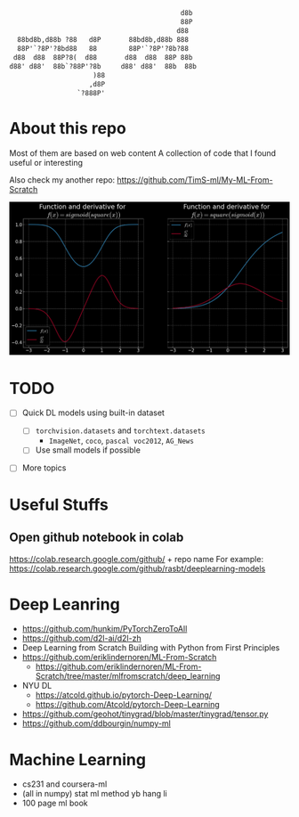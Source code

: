 ```

                                           d8b 
                                           88P 
                                          d88  
  88bd8b,d88b ?88   d8P       88bd8b,d88b 888  
  88P'`?8P'?8bd88   88        88P'`?8P'?8b?88  
 d88  d88  88P?8(  d88       d88  d88  88P 88b 
d88' d88'  88b`?88P'?8b     d88' d88'  88b  88b
                     )88                       
                    ,d8P                       
                 `?888P'                       

```

# About this repo
Most of them are based on web content
A collection of code that I found useful or interesting

Also check my another repo: https://github.com/TimS-ml/My-ML-From-Scratch

![](./Pic/chain.png)


# TODO
- [ ] Quick DL models using built-in dataset
  - [ ] `torchvision.datasets` and `torchtext.datasets`
      - `ImageNet`, `coco`, `pascal voc2012`, `AG_News`
  - [ ] Use small models if possible
- [ ] More topics


# Useful Stuffs
## Open github notebook in colab
https://colab.research.google.com/github/ + repo name
For example: https://colab.research.google.com/github/rasbt/deeplearning-models


# Deep Leanring
- https://github.com/hunkim/PyTorchZeroToAll
- https://github.com/d2l-ai/d2l-zh
- Deep Learning from Scratch Building with Python from First Principles
- https://github.com/eriklindernoren/ML-From-Scratch
  - https://github.com/eriklindernoren/ML-From-Scratch/tree/master/mlfromscratch/deep_learning
- NYU DL
  - https://atcold.github.io/pytorch-Deep-Learning/
  - https://github.com/Atcold/pytorch-Deep-Learning
- https://github.com/geohot/tinygrad/blob/master/tinygrad/tensor.py
- https://github.com/ddbourgin/numpy-ml


# Machine Learning
- cs231 and coursera-ml
- (all in numpy) stat ml method yb hang li
- 100 page ml book
